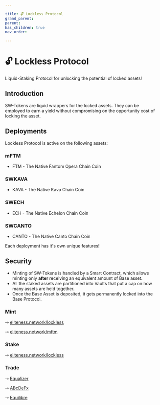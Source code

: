 ```yaml
---

title: 🔓 Lockless Protocol
grand_parent:
parent:
has_children: true
nav_order:

---
```


# 🔓 Lockless Protocol
Liquid-Staking Protocol for unlocking the potential of locked assets!

## Introduction
SW-Tokens are liquid wrappers for the locked assets. They can be employed to earn a yield without compromising on the opportunity cost of locking the asset.

## Deployments
Lockless Protocol is active on the following assets:

### mFTM

- FTM - The Native Fantom Opera Chain Coin

### SWKAVA

- KAVA - The Native Kava Chain Coin

### SWECH

- ECH - The Native Echelon Chain Coin

### SWCANTO

- CANTO - The Native Canto Chain Coin

Each deployment has it's own unique features!

## Security
- Minting of SW-Tokens is handled by a Smart Contract, which allows minting only **after** receiving an equivalent amount of Base asset.
- All the staked assets are partitioned into Vaults that put a cap on how many assets are held together.
- Once the Base Asset is deposited, it gets permanently locked into the Base Protocol.



### Mint
⇢ [eliteness.network/lockless](https://eliteness.network/lockless)

⇢ [eliteness.network/mftm](https://eliteness.network/mftm)

### Stake
⇢ [eliteness.network/lockless](https://eliteness.network/lockless)

### Trade
⇢ [Equalizer](https://equalizer.exchange)

⇢ [ABcDeFx](https://abcdefx.eliteness.network)

⇢ [Equilibre](https://equilibrefinance.com)